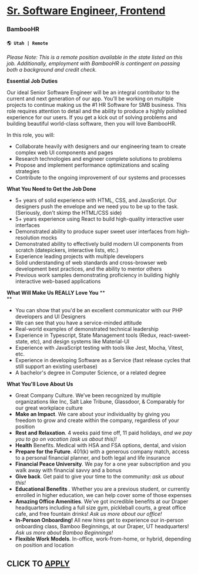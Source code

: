 # [Sr. Software Engineer, Frontend](https://www.remotewlb.com/apply/sr-software-engineer-frontend-120262)  
### BambooHR  
#### `🌎 Utah | Remote`  

_Please Note: This is a remote position available in the state listed on this job. Additionally, employment with BambooHR is contingent on passing both a background and credit check._

**Essential Job Duties**

Our ideal Senior Software Engineer will be an integral contributor to the current and next generation of our app. You’ll be working on multiple projects to continue making us the #1 HR Software for SMB business. This role requires attention to detail and the ability to produce a highly polished experience for our users. If you get a kick out of solving problems and building beautiful world-class software, then you will love BambooHR.

In this role, you will:

  * Collaborate heavily with designers and our engineering team to create complex web UI components and pages
  * Research technologies and engineer complete solutions to problems
  * Propose and implement performance optimizations and scaling strategies
  * Contribute to the ongoing improvement of our systems and processes

**What You Need to Get the Job Done**

  * 5+ years of solid experience with HTML, CSS, and JavaScript. Our designers push the envelope and we need you to be up to the task. (Seriously, don't skimp the HTML/CSS side)
  * 5+ years experience using React to build high-quality interactive user interfaces
  * Demonstrated ability to produce super sweet user interfaces from high-resolution mocks
  * Demonstrated ability to effectively build modern UI components from scratch (datepickers, interactive lists, etc.)
  * Experience leading projects with multiple developers
  * Solid understanding of web standards and cross-browser web development best practices, and the ability to mentor others
  * Previous work samples demonstrating proficiency in building highly interactive web-based applications

**What Will Make Us REALLY Love You** **  
**

  * You can show that you'd be an excellent communicator with our PHP developers and UI Designers
  * We can see that you have a service-minded attitude
  * Real-world examples of demonstrated technical leadership
  * Experience in Typescript, State Management tools (Redux, react-sweet-state, etc), and design systems like Material-UI
  * Experience with JavaScript testing with tools like Jest, Mocha, Vitest, etc.
  * Experience in developing Software as a Service (fast release cycles that still support an existing userbase)
  * A bachelor's degree in Computer Science, or a related degree

**What You'll Love About Us**

  * Great Company Culture. We’ve been recognized by multiple organizations like Inc, Salt Lake Tribune, Glassdoor, & Comparably for our great workplace culture
  * **Make an Impact**. We care about your individuality by giving you freedom to grow and create within the company, regardless of your position
  * **Rest and Relaxation**. 4 weeks paid time off, 11 paid holidays, _and we pay you to go on vacation (ask us about this)!_
  * **Health** Benefits. Medical with HSA and FSA options, dental, and vision
  * **Prepare for the Future**. 401(k) with a generous company match, access to a personal financial planner, and both legal and life insurance
  * **Financial Peace University**. We pay for a one year subscription and you walk away with financial savvy and a bonus
  * **Give back**. Get paid to give your time to the community: _ask us about this!_
  * **Educational Benefits** _._ Whether you are a previous student, or currently enrolled in higher education, we can help cover some of those expenses
  * **Amazing Office Amenities**. We’ve got incredible benefits at our Draper headquarters including a full size gym, pickleball courts, a great office cafe, and free fountain drinks! _Ask us more about our office!_
  * **In-Person Onboarding!** All new hires get to experience our in-person onboarding class, Bamboo Beginnings, at our Draper, UT headquarters! _Ask us more about Bamboo Beginnings!_
  * **Flexible Work Models**. In-office, work-from-home, or hybrid, depending on position and location

  
## CLICK TO [APPLY](https://www.remotewlb.com/apply/sr-software-engineer-frontend-120262)


